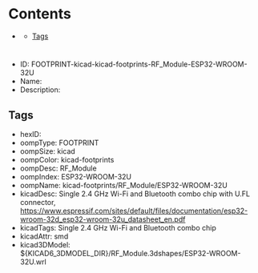 



Contents
========

* [](#)
	* [Tags](#tags)

# 

- ID: FOOTPRINT-kicad-kicad-footprints-RF_Module-ESP32-WROOM-32U
- Name: 
- Description: 

## Tags

- hexID: 
- oompType: FOOTPRINT
- oompSize: kicad
- oompColor: kicad-footprints
- oompDesc: RF_Module
- oompIndex: ESP32-WROOM-32U
- oompName: kicad-footprints/RF_Module/ESP32-WROOM-32U
- kicadDesc: Single 2.4 GHz Wi-Fi and Bluetooth combo chip with U.FL connector, https://www.espressif.com/sites/default/files/documentation/esp32-wroom-32d_esp32-wroom-32u_datasheet_en.pdf
- kicadTags: Single 2.4 GHz Wi-Fi and Bluetooth combo  chip
- kicadAttr: smd
- kicad3DModel: ${KICAD6_3DMODEL_DIR}/RF_Module.3dshapes/ESP32-WROOM-32U.wrl

